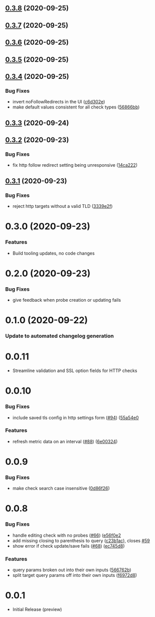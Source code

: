 ## [0.3.8](https://github.com/grafana/synthetic-monitoring-app/compare/0.3.7...0.3.8) (2020-09-25)

## [0.3.7](https://github.com/grafana/synthetic-monitoring-app/compare/0.3.6...0.3.7) (2020-09-25)

## [0.3.6](https://github.com/grafana/synthetic-monitoring-app/compare/0.3.5...0.3.6) (2020-09-25)

## [0.3.5](https://github.com/grafana/synthetic-monitoring-app/compare/0.3.4...0.3.5) (2020-09-25)

## [0.3.4](https://github.com/grafana/synthetic-monitoring-app/compare/0.3.3...0.3.4) (2020-09-25)


### Bug Fixes

* invert noFollowRedirects in the UI ([c6d302e](https://github.com/grafana/synthetic-monitoring-app/commit/c6d302e713c4faed9c3c7c34d3560e66d72ec888))
* make default values consistent for all check types ([56866bb](https://github.com/grafana/synthetic-monitoring-app/commit/56866bb77153ee7880f9f19b9b152db4c19a9b7c))

## [0.3.3](https://github.com/grafana/synthetic-monitoring-app/compare/0.3.2...0.3.3) (2020-09-24)

## [0.3.2](https://github.com/grafana/synthetic-monitoring-app/compare/0.3.1...0.3.2) (2020-09-23)


### Bug Fixes

* fix http follow redirect setting being unresponsive ([14ca222](https://github.com/grafana/synthetic-monitoring-app/commit/14ca2227a206ec032f9befdd445b99db11dabc04))

## [0.3.1](https://github.com/grafana/synthetic-monitoring-app/compare/0.3.0...0.3.1) (2020-09-23)

### Bug Fixes

- reject http targets without a valid TLD ([3339e2f](https://github.com/grafana/synthetic-monitoring-app/commit/3339e2fa374b192df3331e15a7706988dd1ca0f6))

# 0.3.0 (2020-09-23)

### Features

- Build tooling updates, no code changes

# 0.2.0 (2020-09-23)

### Bug Fixes

- give feedback when probe creation or updating fails

# 0.1.0 (2020-09-22)

### Update to automated changelog generation

# 0.0.11

- Streamline validation and SSL option fields for HTTP checks

# 0.0.10

### Bug Fixes

- include saved tls config in http settings form ([#94](https://github.com/grafana/synthetic-monitoring-app/issues/94)) ([55a54e0](https://github.com/grafana/synthetic-monitoring-app/commit/55a54e094e5eb7a4dc433e07c2cd32329cdc333a)

### Features

- refresh metric data on an interval ([#88](https://github.com/grafana/synthetic-monitoring-app/issues/88)) ([6e00324](https://github.com/grafana/synthetic-monitoring-app/commit/6e00324bbb5ba04d1bb80700a1f89723ad031dd1))

# 0.0.9

### Bug Fixes

- make check search case insensitive ([0d86f26](https://github.com/grafana/synthetic-monitoring-app/commit/0d86f262139081c4c2da1565ec1ed1894c0f829e))

# 0.0.8

### Bug Fixes

- handle editing check with no probes ([#66](https://github.com/grafana/synthetic-monitoring-app/issues/66)) ([e56f0e2](https://github.com/grafana/synthetic-monitoring-app/commit/e56f0e25bf3c76d8f221fbd26fa8bda84ff8afec)
- add missing closing to parenthesis to query ([c23b1ac](https://github.com/grafana/synthetic-monitoring-app/commit/c23b1ac453283f84bb3a984a841eb0d6650bf2d8)), closes [#59](https://github.com/grafana/synthetic-monitoring-app/issues/59)
- show error if check update/save fails ([#68](https://github.com/grafana/synthetic-monitoring-app/issues/68)) ([ec745d8](https://github.com/grafana/synthetic-monitoring-app/commit/ec745d88fd3eb468f01ec16b457cb18d2a2a9824))

### Features

- query params broken out into their own inputs ([566762b](https://github.com/grafana/synthetic-monitoring-app/commit/566762b3eb0dc2a7bb261775b9f822fb6914defe))
- split target query params off into their own inputs ([f6972d8](https://github.com/grafana/synthetic-monitoring-app/commit/f6972d83ba9a5c7deb5ba354b2c3bc0dbb6ee1e3))

# 0.0.1

- Initial Release (preview)

